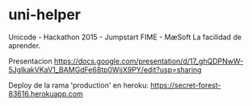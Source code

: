 # uni-helper
Unicode - Hackathon 2015 - Jumpstart FIME - MæSoft
La facilidad de aprender.

Presentacion
https://docs.google.com/presentation/d/17_ghQDPNwW-5JglkakVKaV1_BAMGdFe68tp0WjjX9PY/edit?usp=sharing

Deploy de la rama 'production' en heroku:
https://secret-forest-83616.herokuapp.com

